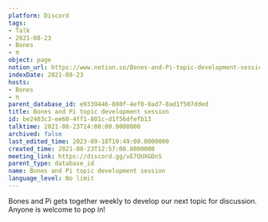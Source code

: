 ```yaml
---
platform: Discord
tags:
- Talk
- 2021-08-23
- Bones
- π
object: page
notion_url: https://www.notion.so/Bones-and-Pi-topic-development-session-be2403c3ee604ff1801cd1f56dfefb13
indexDate: 2021-08-23
hosts:
- Bones
- π
parent_database_id: e9339446-880f-4ef0-8ad7-8ad1f507dded
title: Bones and Pi topic development session
id: be2403c3-ee60-4ff1-801c-d1f56dfefb13
talktime: 2021-08-23T14:00:00.0000000
archived: false
last_edited_time: 2023-09-18T10:49:00.0000000
created_time: 2021-08-23T12:57:00.0000000
meeting_link: https://discord.gg/vE7QUXGDnS
parent_type: database_id
name: Bones and Pi topic development session
language_level: No limit
---
```


Bones and Pi gets together weekly to develop our next topic for discussion.
Anyone is welcome to pop in!










